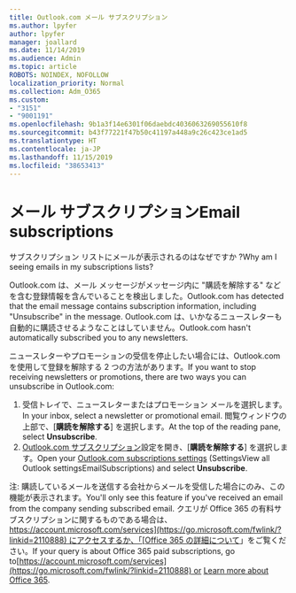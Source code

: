 ```yaml
---
title: Outlook.com メール サブスクリプション
ms.author: lpyfer
author: lpyfer
manager: joallard
ms.date: 11/14/2019
ms.audience: Admin
ms.topic: article
ROBOTS: NOINDEX, NOFOLLOW
localization_priority: Normal
ms.collection: Adm_O365
ms.custom:
- "3151"
- "9001191"
ms.openlocfilehash: 9b1a3f14e6301f06daebdc4036063269055610f8
ms.sourcegitcommit: b43f77221f47b50c41197a448a9c26c423ce1ad5
ms.translationtype: HT
ms.contentlocale: ja-JP
ms.lasthandoff: 11/15/2019
ms.locfileid: "38653413"
---
```

# <a name="email-subscriptions"></a><span data-ttu-id="90da7-102">メール サブスクリプション</span><span class="sxs-lookup"><span data-stu-id="90da7-102">Email subscriptions</span></span>

<span data-ttu-id="90da7-103">サブスクリプション リストにメールが表示されるのはなぜですか ?</span><span class="sxs-lookup"><span data-stu-id="90da7-103">Why am I seeing emails in my subscriptions lists?</span></span>

<span data-ttu-id="90da7-104">Outlook.com は、メール メッセージがメッセージ内に "購読を解除する" などを含む登録情報を含んでいることを検出しました。</span><span class="sxs-lookup"><span data-stu-id="90da7-104">Outlook.com has detected that the email message contains subscription information, including "Unsubscribe" in the message.</span></span> <span data-ttu-id="90da7-105">Outlook.com は、いかなるニュースレターも自動的に購読させるようなことはしていません。</span><span class="sxs-lookup"><span data-stu-id="90da7-105">Outlook.com hasn't automatically subscribed you to any newsletters.</span></span>

<span data-ttu-id="90da7-106">ニュースレターやプロモーションの受信を停止したい場合には、Outlook.com を使用して登録を解除する 2 つの方法があります。</span><span class="sxs-lookup"><span data-stu-id="90da7-106">If you want to stop receiving newsletters or promotions, there are two ways you can unsubscribe in Outlook.com:</span></span>
1. <span data-ttu-id="90da7-107">受信トレイで、ニュースレターまたはプロモーション メールを選択します。</span><span class="sxs-lookup"><span data-stu-id="90da7-107">In your inbox, select a newsletter or promotional email.</span></span> <span data-ttu-id="90da7-108">閲覧ウィンドウの上部で、[**購読を解除する**] を選択します。</span><span class="sxs-lookup"><span data-stu-id="90da7-108">At the top of the reading pane, select **Unsubscribe**.</span></span>
2. <span data-ttu-id="90da7-109">[Outlook.com サブスクリプション](https://go.microsoft.com/fwlink/?linkid=2110887)設定を開き、[**購読を解除する**] を選択します。</span><span class="sxs-lookup"><span data-stu-id="90da7-109">Open your [Outlook.com subscriptions settings](https://go.microsoft.com/fwlink/?linkid=2110887) (SettingsView all Outlook settingsEmailSubscriptions) and select **Unsubscribe**.</span></span>

<span data-ttu-id="90da7-110">注: 購読しているメールを送信する会社からメールを受信した場合にのみ、この機能が表示されます。</span><span class="sxs-lookup"><span data-stu-id="90da7-110">You'll only see this feature if you've received an email from the company sending subscribed email.</span></span>
<span data-ttu-id="90da7-111">クエリが Office 365 の有料サブスクリプションに関するものである場合は、[https://account.microsoft.com/services](https://go.microsoft.com/fwlink/?linkid=2110888) にアクセスするか、「[Office 365 の詳細について](https://products.office.com/compare-all-microsoft-office-products?tab=1&WT.mc_id=PROD_OL-Web_Support_O365NewValue_Upgrade)」をご覧ください。</span><span class="sxs-lookup"><span data-stu-id="90da7-111">If your query is about Office 365 paid subscriptions, go to[https://account.microsoft.com/services](https://go.microsoft.com/fwlink/?linkid=2110888) or [Learn more about Office 365](https://products.office.com/compare-all-microsoft-office-products?tab=1&WT.mc_id=PROD_OL-Web_Support_O365NewValue_Upgrade).</span></span>
  